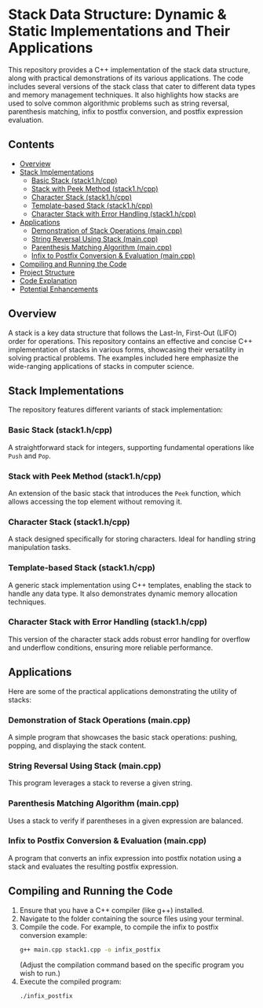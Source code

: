 

# Stack Data Structure: Dynamic & Static Implementations and Their Applications

This repository provides a C++ implementation of the stack data structure, along with practical demonstrations of its various applications. The code includes several versions of the stack class that cater to different data types and memory management techniques. It also highlights how stacks are used to solve common algorithmic problems such as string reversal, parenthesis matching, infix to postfix conversion, and postfix expression evaluation.

## Contents

- [Overview](#overview)
- [Stack Implementations](#stack-implementations)
    - [Basic Stack (stack1.h/cpp)](#basic-stack)
    - [Stack with Peek Method (stack1.h/cpp)](#stack-with-peek-method)
    - [Character Stack (stack1.h/cpp)](#character-stack)
    - [Template-based Stack (stack1.h/cpp)](#template-based-stack)
    - [Character Stack with Error Handling (stack1.h/cpp)](#character-stack-with-error-handling)
- [Applications](#applications)
    - [Demonstration of Stack Operations (main.cpp)](#demonstration-of-stack-operations)
    - [String Reversal Using Stack (main.cpp)](#string-reversal-using-stack)
    - [Parenthesis Matching Algorithm (main.cpp)](#parenthesis-matching-algorithm)
    - [Infix to Postfix Conversion & Evaluation (main.cpp)](#infix-to-postfix-conversion-and-evaluation)
- [Compiling and Running the Code](#compiling-and-running-the-code)
- [Project Structure](#project-structure)
- [Code Explanation](#code-explanation)
- [Potential Enhancements](#potential-enhancements)

## Overview

A stack is a key data structure that follows the Last-In, First-Out (LIFO) order for operations. This repository contains an effective and concise C++ implementation of stacks in various forms, showcasing their versatility in solving practical problems. The examples included here emphasize the wide-ranging applications of stacks in computer science.

## Stack Implementations

The repository features different variants of stack implementation:

### Basic Stack (stack1.h/cpp)

A straightforward stack for integers, supporting fundamental operations like `Push` and `Pop`.

### Stack with Peek Method (stack1.h/cpp)

An extension of the basic stack that introduces the `Peek` function, which allows accessing the top element without removing it.

### Character Stack (stack1.h/cpp)

A stack designed specifically for storing characters. Ideal for handling string manipulation tasks.

### Template-based Stack (stack1.h/cpp)

A generic stack implementation using C++ templates, enabling the stack to handle any data type. It also demonstrates dynamic memory allocation techniques.

### Character Stack with Error Handling (stack1.h/cpp)

This version of the character stack adds robust error handling for overflow and underflow conditions, ensuring more reliable performance.

## Applications

Here are some of the practical applications demonstrating the utility of stacks:

### Demonstration of Stack Operations (main.cpp)

A simple program that showcases the basic stack operations: pushing, popping, and displaying the stack content.

### String Reversal Using Stack (main.cpp)

This program leverages a stack to reverse a given string.

### Parenthesis Matching Algorithm (main.cpp)

Uses a stack to verify if parentheses in a given expression are balanced.

### Infix to Postfix Conversion & Evaluation (main.cpp)

A program that converts an infix expression into postfix notation using a stack and evaluates the resulting postfix expression.

## Compiling and Running the Code

1. Ensure that you have a C++ compiler (like g++) installed.
2. Navigate to the folder containing the source files using your terminal.
3. Compile the code. For example, to compile the infix to postfix conversion example:
    ```bash
    g++ main.cpp stack1.cpp -o infix_postfix
    ```
    (Adjust the compilation command based on the specific program you wish to run.)
4. Execute the compiled program:
    ```bash
    ./infix_postfix
    ```

